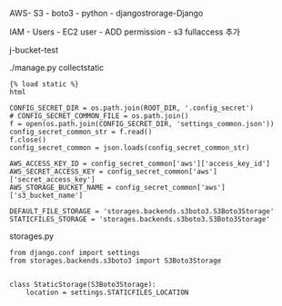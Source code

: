 AWS- S3 - boto3 - python - djangostrorage-Django



IAM - Users - EC2 user - ADD permission - s3 fullaccess 추가



j-bucket-test



./manage.py collectstatic

```
{% load static %}
html
```

```
CONFIG_SECRET_DIR = os.path.join(ROOT_DIR, '.config_secret')
# CONFIG_SECRET_COMMON_FILE = os.path.join()
f = open(os.path.join(CONFIG_SECRET_DIR, 'settings_common.json'))
config_secret_common_str = f.read()
f.close()
config_secret_common = json.loads(config_secret_common_str)

AWS_ACCESS_KEY_ID = config_secret_common['aws']['access_key_id']
AWS_SECRET_ACCESS_KEY = config_secret_common['aws']['secret_access_key']
AWS_STORAGE_BUCKET_NAME = config_secret_common['aws']['s3_bucket_name']

DEFAULT_FILE_STORAGE = 'storages.backends.s3boto3.S3Boto3Storage'
STATICFILES_STORAGE = 'storages.backends.s3boto3.S3Boto3Storage'
```

storages.py

```
from django.conf import settings
from storages.backends.s3boto3 import S3Boto3Storage


class StaticStorage(S3Boto3Storage):
    location = settings.STATICFILES_LOCATION
```



